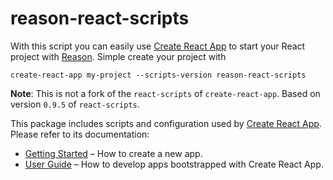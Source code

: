 # reason-react-scripts

With this script you can easily use [Create React App](https://github.com/facebookincubator/create-react-app) to start your React project with [Reason](https://github.com/facebook/reason).
Simple create your project with
```
create-react-app my-project --scripts-version reason-react-scripts
```

**Note**: This is not a fork of the `react-scripts` of `create-react-app`. Based on version `0.9.5` of `react-scripts`.


This package includes scripts and configuration used by [Create React App](https://github.com/facebookincubator/create-react-app).<br>
Please refer to its documentation:

* [Getting Started](https://github.com/facebookincubator/create-react-app/blob/master/README.md#getting-started) – How to create a new app.
* [User Guide](https://github.com/facebookincubator/create-react-app/blob/master/packages/react-scripts/template/README.md) – How to develop apps bootstrapped with Create React App.
